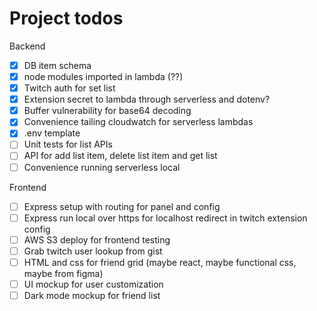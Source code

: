 # Project todos

Backend
- [x] DB item schema
- [x] node modules imported in lambda (??)
- [x] Twitch auth for set list
- [x] Extension secret to lambda through serverless and dotenv?
- [x] Buffer vulnerability for base64 decoding
- [x] Convenience tailing cloudwatch for serverless lambdas
- [x] .env template
- [ ] Unit tests for list APIs
- [ ] API for add list item, delete list item and get list
- [ ] Convenience running serverless local

Frontend
- [ ] Express setup with routing for panel and config
- [ ] Express run local over https for localhost redirect in twitch extension config
- [ ] AWS S3 deploy for frontend testing
- [ ] Grab twitch user lookup from gist
- [ ] HTML and css for friend grid (maybe react, maybe functional css, maybe from figma)
- [ ] UI mockup for user customization
- [ ] Dark mode mockup for friend list